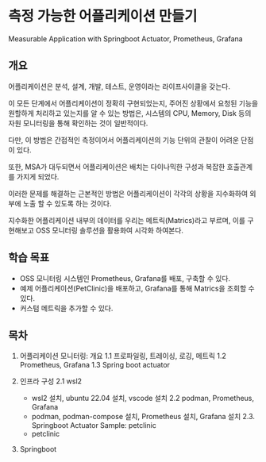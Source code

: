 # 측정 가능한 어플리케이션 만들기
Measurable Application with Springboot Actuator, Prometheus, Grafana

## 개요
어플리케이션은 분석, 설계, 개발, 테스트, 운영이라는 라이프사이클을 갖는다.

이 모든 단계에서 어플리케이션이 정확히 구현되었는지, 주어진 상황에서 요청된 기능을 원할하게 처리하고 있는지를 알 수 있는 방법은, 시스템의 CPU, Memory, Disk 등의 자원 모니터링을 통해 확인하는 것이 일반적이다.

다만, 이 방법은 간접적인 측정이어서 어플리케이션의 기능 단위의 관찰이 어려운 단점이 있다.

또한, MSA가 대두되면서 어플리케이션은 배치는 다이나믹한 구성과 복잡한 호출관계를 가지게 되었다.

이러한 문제를 해결하는 근본적인 방법은 어플리케이션이 각각의 상황을 지수화하여 외부에 노출 할 수 있도록 하는 것이다. 

지수화한 어플리케이션 내부의 데이터를 우리는 메트릭(Matrics)라고 부르며, 이를 구현해보고 OSS 모니터링 솔루션을 활용화여 시각화 하여본다.

## 학습 목표
* OSS 모니터링 시스템인 Prometheus, Grafana를 배포, 구축할 수 있다.
* 예제 어플리케이션(PetClinic)을 배포하고, Grafana를 통해 Matrics을 조회할 수 있다.
* 커스텀 메트릭을 추가할 수 있다.

## 목차

1. 어플리케이션 모니터링: 개요
  1.1 프로파일링, 트레이싱, 로깅, 메트릭
  1.2 Prometheus, Grafana
  1.3 Spring boot actuator

2. 인프라 구성
  2.1 wsl2
    - wsl2 설치, ubuntu 22.04 설치, vscode 설치
  2.2 podman, Prometheus, Grafana
    - podman, podman-compose 설치, Prometheus 설치, Grafana 설치
  2.3. Springboot Actuator Sample: petclinic
    - petclinic 

3. Springboot 
